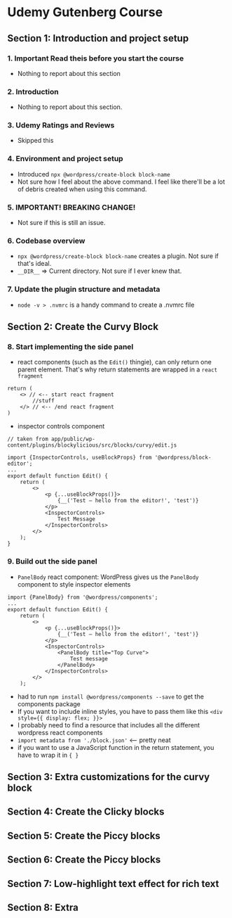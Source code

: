 # Udemy Gutenberg Course

## Section 1: Introduction and project setup

### 1. Important Read theis before you start the course
- Nothing to report about this section

### 2. Introduction
- Nothing to report about this section.

### 3. Udemy Ratings and Reviews
- Skipped this

### 4. Environment and project setup
- Introduced `npx @wordpress/create-block block-name`
- Not sure how I feel about the above command.  I feel like there'll be a lot of debris created when using this command.

### 5. IMPORTANT! BREAKING CHANGE!
- Not sure if this is still an issue.

### 6. Codebase overview
- `npx @wordpress/create-block block-name` creates a plugin.  Not sure if that's ideal.
- `__DIR__` => Current directory.  Not sure if I ever knew that.

### 7. Update the plugin structure and metadata
- `node -v > .nvmrc` is a handy command to create a .nvmrc file

## Section 2: Create the Curvy Block

### 8. Start implementing the side panel
- react components (such as the `Edit()` thingie), can only return one parent element.  That's why return statements are wrapped in a `react fragment`
```
return (
    <> // <-- start react fragment
        //stuff
    </> // <-- /end react fragment
)
```
- inspector controls component
```
// taken from app/public/wp-content/plugins/blockylicious/src/blocks/curvy/edit.js

import {InspectorControls, useBlockProps} from '@wordpress/block-editor';
...
export default function Edit() {
    return (
        <>
            <p {...useBlockProps()}>
                {__('Test – hello from the editor!', 'test')}
            </p>
            <InspectorControls>
                Test Message
            </InspectorControls>
        </>
    );
}
```
### 9. Build out the side panel
- `PanelBody` react component: WordPress gives us the `PanelBody` component to style inspector elements
```
import {PanelBody} from '@wordpress/components';
...
export default function Edit() {
    return (
        <>
            <p {...useBlockProps()}>
                {__('Test – hello from the editor!', 'test')}
            </p>
            <InspectorControls>
                <PanelBody title="Top Curve">
                    Test message
                </PanelBody>
            </InspectorControls>
        </>
    );
```
- had to run `npm install @wordpress/components --save` to get the components package
- If you want to include inline styles, you have to pass them like this `<div style={{ display: flex; }}>`
- I probably need to find a resource that includes all the different wordpress react components
- `import metadata from './block.json'` <-- pretty neat
- if you want to use a JavaScript function in the return statement, you have to wrap it in `{ }`

## Section 3: Extra customizations for the curvy block

## Section 4: Create the Clicky blocks

## Section 5: Create the Piccy blocks

## Section 6: Create the Piccy blocks

## Section 7: Low-highlight text effect for rich text

## Section 8: Extra
